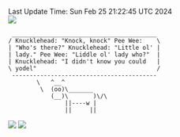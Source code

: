 Last Update Time: 
Sun Feb 25 21:22:45 UTC 2024
<br>![](https://img.shields.io/badge/%E5%A4%A7%E5%AE%B6-%E5%AE%89%E5%AE%89-green)<br>
```
 _________________________________________
/ Knucklehead: "Knock, knock" Pee Wee:    \
| "Who's there?" Knucklehead: "Little ol' |
| lady." Pee Wee: "Liddle ol' lady who?"  |
| Knucklehead: "I didn't know you could   |
\ yodel"                                  /
 -----------------------------------------
        \   ^__^
         \  (oo)\_______
            (__)\       )\/\
                ||----w |
                ||     ||
```
![](https://github-readme-stats.vercel.app/api?username=chenlitw)
![](https://github-readme-stats.vercel.app/api/top-langs/?username=chenlitw)
